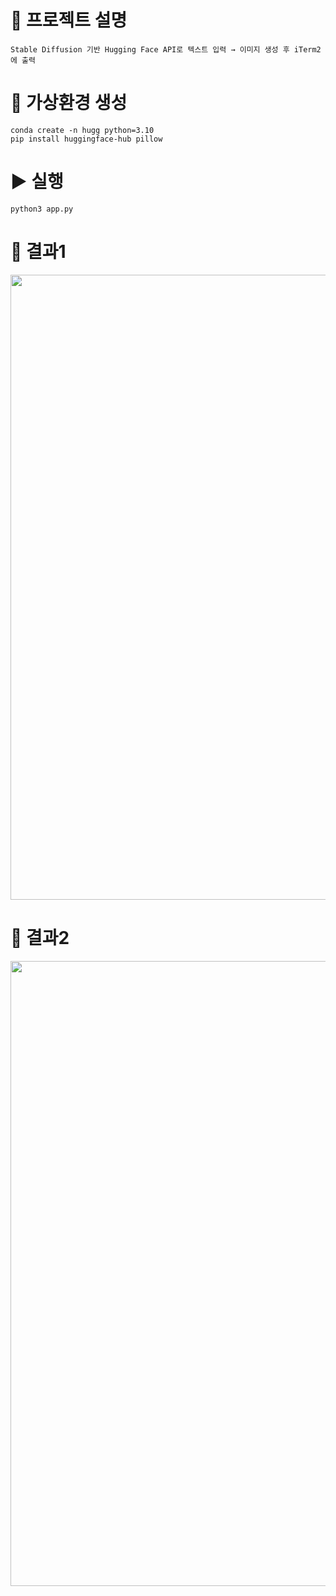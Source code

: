 # 🚀 프로젝트 설명
```
Stable Diffusion 기반 Hugging Face API로 텍스트 입력 → 이미지 생성 후 iTerm2에 출력
```

# 🐍 가상환경 생성
```
conda create -n hugg python=3.10
pip install huggingface-hub pillow
```

# ▶️ 실행
```
python3 app.py
```

# 📸 결과1
<p align="center">
  <img src="https://github.com/user-attachments/assets/5d0e1df4-86c0-4df9-805e-35765b21f83c" width="1000">
</p>

# 📸 결과2
<p align="center">
  <img src="https://github.com/user-attachments/assets/c0506c7a-2567-412a-9a0f-83b6f3854410" width="1000">
</p>
